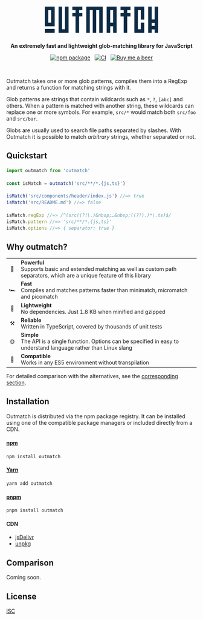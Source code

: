 <h1 align="center">
  <br>
  <img src="assets/logo.png" width="300" height="69">
</h1>

<p align="center"><strong>An extremely fast and lightweight glob-matching library for JavaScript</strong></p>

<p align="center">
  <a href="https://www.npmjs.com/package/outmatch"><img src="https://img.shields.io/npm/v/outmatch" alt="npm package"></a>
  &nbsp;
  <a href="https://github.com/axtgr/outmatch/actions"><img src="https://img.shields.io/github/workflow/status/axtgr/outmatch/CI?label=CI&logo=github" alt="CI"></a>
  &nbsp;
  <a href="https://www.buymeacoffee.com/axtgr"><img src="https://img.shields.io/badge/%F0%9F%8D%BA-Buy%20me%20a%20beer-red?style=flat" alt="Buy me a beer"></a>
</p>

<br>

Outmatch takes one or more glob patterns, compiles them into a RegExp and returns a function for matching strings with it.

Glob patterns are strings that contain wildcards such as `*`, `?`, `[abc]` and others. When a pattern is matched with another string, these wildcards can replace one or more symbols. For example, `src/*` would match both `src/foo` and `src/bar`.

Globs are usually used to search file paths separated by slashes. With Outmatch it is possible to match _arbitrary_ strings, whether separated or not.

## Quickstart

```js
import outmatch from 'outmatch'

const isMatch = outmatch('src/**/*.{js,ts}')

isMatch('src/components/header/index.js') //=> true
isMatch('src/README.md') //=> false

isMatch.regExp //=> /^(src((?!\.)&nbsp;…&nbsp;((?!).)*\.ts)$/
isMatch.pattern //=> 'src/**/*.{js,ts}'
isMatch.options //=> { separator: true }
```

## Why outmatch?

<table>
  <tr>
    <td align="center">💪</td>
    <td><b>Powerful</b><br>Supports basic and extended matching as well as custom path separators, which are a unique feature of this library</td>
  </tr>
  <tr>
    <td align="center">🏎</td>
    <td><b>Fast</b><br>Compiles and matches patterns faster than minimatch, micromatch and picomatch</td>
  </tr>
  <tr>
    <td align="center">🍃</td>
    <td><b>Lightweight</b><br>No dependencies. Just 1.8 KB when minified and gzipped</td>
  </tr>
  <tr>
    <td align="center">⚒</td>
    <td><b>Reliable</b><br>Written in TypeScript, covered by thousands of unit tests</td>
  </tr>
  <tr>
    <td align="center">🌞</td>
    <td><b>Simple</b><br>The API is a single function. Options can be specified in easy to understand language rather than Linux slang</td>
  </tr>
  <tr>
    <td align="center">🔌</td>
    <td><b>Compatible</b><br>Works in any ES5 environment without transpilation</td>
  </tr>
</table>

For detailed comparison with the alternatives, see the [corresponding section](#comparison).

## Installation

Outmatch is distributed via the npm package registry. It can be installed using one of the compatible package managers or included directly from a CDN.

#### [npm](https://www.npmjs.com)

```
npm install outmatch
```

#### [Yarn](https://yarnpkg.com)

```
yarn add outmatch
```

#### [pnpm](https://pnpm.js.org)

```
pnpm install outmatch
```

#### CDN

- [jsDelivr](https://www.jsdelivr.com/package/npm/outmatch)
- [unpkg](https://unpkg.com/outmatch)

## Comparison

Coming soon.

## License

[ISC](LICENSE)

